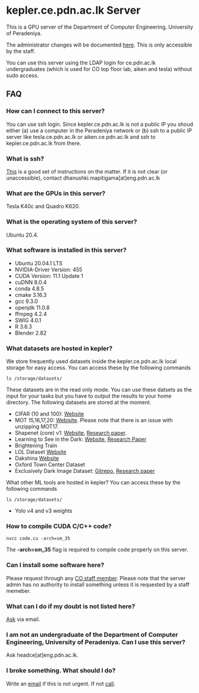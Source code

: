 # kepler.ce.pdn.ac.lk Server

This is a GPU server of the Department of Computer Engineering, University of Peradeniya. 

The administrator changes will be documented [here](https://github.com/cepdnaclk/server-documentation). This is only accessible by the staff.

You can use this server using the LDAP login for ce.pdn.ac.lk undergraduates (which is used for CO top floor lab, aiken and tesla) without sudo access.

## FAQ

### How can I connect to this server?

You can use ssh login. Since kepler.ce.pdn.ac.lk is not a public IP you shoud either (a) use a computer in the Peradeniya network or (b) ssh to a public IP server like tesla.ce.pdn.ac.lk or aiken.ce.pdn.ac.lk and ssh to kepler.ce.pdn.ac.lk from there.

### What is ssh?
[This](https://ce-pdn-ac-lk.com/cewiki/server_use:use_of_servers) is a good set of instructions on the matter. If it is not clear (or unaccessible), contact dhanushki.mapitigama[at]eng.pdn.ac.lk 

### What are the GPUs in this server?

Tesla K40c and Quadro K620.

###  What is the operating system of this server?

Ubuntu 20.4.


### What software is installed in this server?

* Ubuntu 20.04.1 LTS
* NVIDIA-Driver Version: 455
* CUDA Version: 11.1 Update 1
* cuDNN 8.0.4
* conda 4.8.5
* cmake 3.16.3
* gcc 9.3.0
* openjdk 11.0.8
* ffmpeg 4.2.4
* SWIG 4.0.1
* R 3.6.3 
* Blender 2.82
### What datasets are hosted in kepler?

We store frequently used datasets inside the kepler.ce.pdn.ac.lk local storage for easy access. You can access these by the following commands
```
ls /storage/datasets/
``` 
These datasets are in the read only mode. You can use these datsets as the input for your tasks but you have to output the results to your home directory. The following datasets are stored at the moment.
* CIFAR (10 and 100): [Website](https://www.cs.toronto.edu/~kriz/cifar.html)
* MOT 15,16,17,20: [Webisite](https://motchallenge.net/). Please note that there is an issue with unzipping MOT17.
* Shapenet (core) v1: [Website](https://www.shapenet.org/), [Research paper](https://arxiv.org/abs/1512.03012).
* Learning to See in the Dark: [Website](https://github.com/cchen156/Learning-to-See-in-the-Dark), [Research Paper](https://cchen156.github.io/paper/18CVPR_SID.pdf)
* Brightening Train
* LOL Dataset [Website](https://daooshee.github.io/BMVC2018website/)
* Dakshina [Website](https://github.com/google-research-datasets/dakshina)
* Oxford Town Center Dataset
* Exclusively Dark Image Dataset: [Gitrepo](https://github.com/cs-chan/Exclusively-Dark-Image-Dataset/tree/master/Dataset), [Research paper](http://cs-chan.com/doc/cviu.pdf)

What other ML tools are hosted in kepler?
You can access these by the following commands
```
ls /storage/datasets/
``` 

* Yolo v4 and v3 weights




### How to compile CUDA C/C++ code?
```
nvcc code.cu -arch=sm_35
```

The **-arch=sm_35** flag is required to compile code properly on this server.


###  Can I install some software here?

Please request through any [CO staff member](http://www.ce.pdn.ac.lk/academic-staff/). Please note that the server admin has no authority to install something unless it is requested by a staff memeber.

### What can I do if my doubt is not listed here?

[Ask](./admin/) via email.


### I am not an undergraduate of the Department of Computer Engineering, University of Peradeniya. Can I use this server?

Ask headce[at]eng.pdn.ac.lk.<!--  Specify whether you need a normal LDAP account or a normal LDAP account + docker. -->


### I broke something. What should I do?

Write an [email](./admin/) if this is not urgent. If not [call](./admin/).